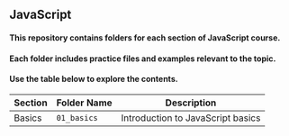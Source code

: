 
## JavaScript 
#### This repository contains folders for each section of JavaScript course.
#### Each folder includes practice files and examples relevant to the topic.
#### Use the table below to explore the contents.

| Section          | Folder Name       | Description                     |
|------------------|-------------------|---------------------------------|
| Basics           | `01_basics`      | Introduction to JavaScript basics |

